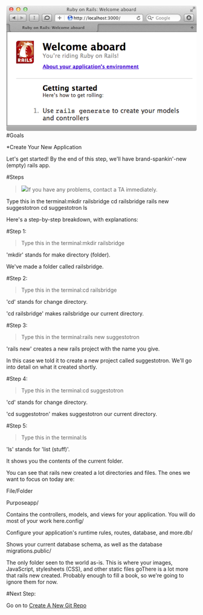 ![Start Page](img/Start_page.png)#Goals


*Create Your New Application


Let's get started! By the end of this step, we'll have  brand-spankin'-new (empty) rails app.

#Steps


>![](/img/info.png)If you have 
any problems, contact a TA immediately.

Type this in the terminal:mkdir railsbridge
cd railsbridge
rails new suggestotron
cd suggestotron
ls

Here's a step-by-step breakdown, with explanations:

[]()#Step 1:


>Type this in the terminal:mkdir railsbridge

'mkdir' stands for make directory (folder).

We've made a folder called 
railsbridge.

[]()#Step 2:


>Type this in the terminal:cd railsbridge

'cd' stands for change directory.

'cd railsbridge' makes railsbridge our current directory.

[]()#Step 3:


>Type this in the terminal:rails new suggestotron

'rails new' creates a new rails project with the name you give.

In this case we told it to create a new project called 
suggestotron. We'll go into detail on what it created shortly.

[]()#Step 4:


>Type this in the terminal:cd suggestotron

'cd' stands for change directory.

'cd suggestotron' makes suggestotron our current directory.

[]()#Step 5:


>Type this in the terminal:ls

'ls' stands for 'list (stuff)'.

It shows you the contents of the current folder.

You can see that 
rails new created a lot directories and
  files. The ones we want to focus on today are:

File/Folder

Purposeapp/

Contains the controllers, models, and views for your application.  You will do most of your work here.config/

Configure your application's runtime rules, routes, database, and more.db/

Shows your current database schema, as well as the database migrations.public/

The only folder seen to the world as-is.  This is where your images, JavaScript,  stylesheets (CSS), and other static files goThere is a lot more that 
rails new created. Probably enough to fill a book, so we're going to ignore them for now.

#Next Step:


Go on to 
[Create A New Git Repo](create_a_new_git_repo?back=getting_started%23step5)